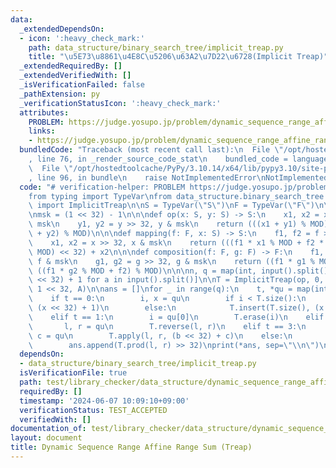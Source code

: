 ```yaml
---
data:
  _extendedDependsOn:
  - icon: ':heavy_check_mark:'
    path: data_structure/binary_search_tree/implicit_treap.py
    title: "\u5E73\u8861\u4E8C\u5206\u63A2\u7D22\u6728(Implicit Treap)"
  _extendedRequiredBy: []
  _extendedVerifiedWith: []
  _isVerificationFailed: false
  _pathExtension: py
  _verificationStatusIcon: ':heavy_check_mark:'
  attributes:
    PROBLEM: https://judge.yosupo.jp/problem/dynamic_sequence_range_affine_range_sum
    links:
    - https://judge.yosupo.jp/problem/dynamic_sequence_range_affine_range_sum
  bundledCode: "Traceback (most recent call last):\n  File \"/opt/hostedtoolcache/PyPy/3.10.14/x64/lib/pypy3.10/site-packages/onlinejudge_verify/documentation/build.py\"\
    , line 76, in _render_source_code_stat\n    bundled_code = language.bundle(\n\
    \  File \"/opt/hostedtoolcache/PyPy/3.10.14/x64/lib/pypy3.10/site-packages/onlinejudge_verify/languages/python.py\"\
    , line 96, in bundle\n    raise NotImplementedError\nNotImplementedError\n"
  code: "# verification-helper: PROBLEM https://judge.yosupo.jp/problem/dynamic_sequence_range_affine_range_sum\n\
    from typing import TypeVar\nfrom data_structure.binary_search_tree.implicit_treap\
    \ import ImplicitTreap\n\nS = TypeVar(\"S\")\nF = TypeVar(\"F\")\n\nMOD = 998244353\n\
    \nmsk = (1 << 32) - 1\n\n\ndef op(x: S, y: S) -> S:\n    x1, x2 = x >> 32, x &\
    \ msk\n    y1, y2 = y >> 32, y & msk\n    return (((x1 + y1) % MOD) << 32) + ((x2\
    \ + y2) % MOD)\n\n\ndef mapping(f: F, x: S) -> S:\n    f1, f2 = f >> 32, f & msk\n\
    \    x1, x2 = x >> 32, x & msk\n    return (((f1 * x1 % MOD + f2 * x2 % MOD) %\
    \ MOD) << 32) + x2\n\n\ndef composition(f: F, g: F) -> F:\n    f1, f2 = f >> 32,\
    \ f & msk\n    g1, g2 = g >> 32, g & msk\n    return ((f1 * g1 % MOD) << 32) +\
    \ ((f1 * g2 % MOD + f2) % MOD)\n\n\nn, q = map(int, input().split())\nA = [(int(a)\
    \ << 32) + 1 for a in input().split()]\n\nT = ImplicitTreap(op, 0, mapping, composition,\
    \ 1 << 32, A)\n\nans = []\nfor _ in range(q):\n    t, *qu = map(int, input().split())\n\
    \    if t == 0:\n        i, x = qu\n        if i < T.size():\n            T.insert(i,\
    \ (x << 32) + 1)\n        else:\n            T.insert(T.size(), (x << 32) + 1)\n\
    \    elif t == 1:\n        i = qu[0]\n        T.erase(i)\n    elif t == 2:\n \
    \       l, r = qu\n        T.reverse(l, r)\n    elif t == 3:\n        l, r, b,\
    \ c = qu\n        T.apply(l, r, (b << 32) + c)\n    else:\n        l, r = qu\n\
    \        ans.append(T.prod(l, r) >> 32)\nprint(*ans, sep=\"\\n\")\n"
  dependsOn:
  - data_structure/binary_search_tree/implicit_treap.py
  isVerificationFile: true
  path: test/library_checker/data_structure/dynamic_sequence_range_affine_range_sum_treap.test.py
  requiredBy: []
  timestamp: '2024-06-07 10:09:10+09:00'
  verificationStatus: TEST_ACCEPTED
  verifiedWith: []
documentation_of: test/library_checker/data_structure/dynamic_sequence_range_affine_range_sum_treap.test.py
layout: document
title: Dynamic Sequence Range Affine Range Sum (Treap)
---
```

